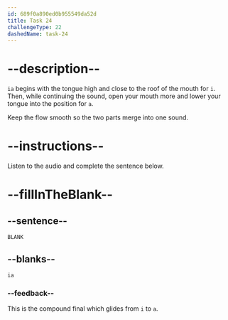 ```yaml
---
id: 689f0a890ed0b955549da52d
title: Task 24
challengeType: 22
dashedName: task-24
---
```


<!-- (Audio) A: ia -->

# --description--

`ia` begins with the tongue high and close to the roof of the mouth for `i`. Then, while continuing the sound, open your mouth more and lower your tongue into the position for `a`.

Keep the flow smooth so the two parts merge into one sound.

# --instructions--

Listen to the audio and complete the sentence below.

# --fillInTheBlank--

## --sentence--

`BLANK`

## --blanks--

`ia`

### --feedback--

This is the compound final which glides from `i` to `a`.
